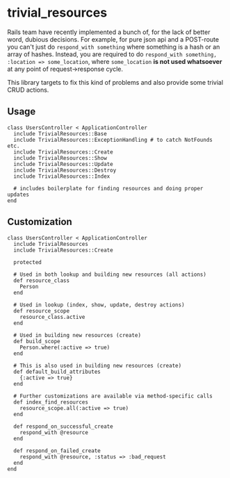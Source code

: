 # trivial_resources

Rails team have recently implemented a bunch of, for the lack of better word,
dubious decisions. For example, for pure json api and a POST-route you can't
just do `respond_with something` where something is a hash or an array of
hashes. Instead, you are required to do `respond_with something, :location => some_location`, where `some_location` **is not used whatsoever** at any point
of request->response cycle.

This library targets to fix this kind of problems and also provide some trivial
CRUD actions.

## Usage

```
class UsersController < ApplicationController
  include TrivialResources::Base
  include TrivialResources::ExceptionHandling # to catch NotFounds etc.
  include TrivialResources::Create
  include TrivialResources::Show
  include TrivialResources::Update
  include TrivialResources::Destroy
  include TrivialResources::Index

  # includes boilerplate for finding resources and doing proper updates
end
```

## Customization

```
class UsersController < ApplicationController
  include TrivialResources
  include TrivialResources::Create

  protected

  # Used in both lookup and building new resources (all actions)
  def resource_class
    Person
  end

  # Used in lookup (index, show, update, destroy actions)
  def resource_scope
    resource_class.active
  end

  # Used in building new resources (create)
  def build_scope
    Person.where(:active => true)
  end

  # This is also used in building new resources (create)
  def default_build_attributes
    {:active => true}
  end

  # Further customizations are available via method-specific calls
  def index_find_resources
    resource_scope.all(:active => true)
  end

  def respond_on_successful_create
    respond_with @resource
  end

  def respond_on_failed_create
    respond_with @resource, :status => :bad_request
  end
end
```
